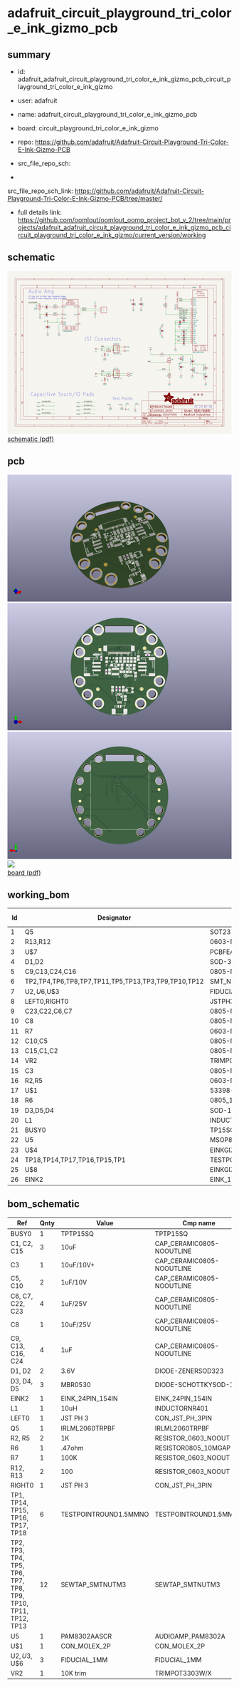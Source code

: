 # adafruit_circuit_playground_tri_color_e_ink_gizmo_pcb
 
## summary 
* id: adafruit_adafruit_circuit_playground_tri_color_e_ink_gizmo_pcb_circuit_playground_tri_color_e_ink_gizmo
* user: adafruit
* name: adafruit_circuit_playground_tri_color_e_ink_gizmo_pcb
* board: circuit_playground_tri_color_e_ink_gizmo
* repo: https://github.com/adafruit/Adafruit-Circuit-Playground-Tri-Color-E-Ink-Gizmo-PCB



* src_file_repo_sch: 
*
 src_file_repo_sch_link: https://github.com/adafruit/Adafruit-Circuit-Playground-Tri-Color-E-Ink-Gizmo-PCB/tree/master/
* full details link: https://github.com/oomlout/oomlout_oomp_project_bot_v_2/tree/main/projects/adafruit_adafruit_circuit_playground_tri_color_e_ink_gizmo_pcb_circuit_playground_tri_color_e_ink_gizmo/current_version/working  

## schematic  
![](working_schematic_600.png)  
[schematic (pdf)](working_schematic.pdf)  

## pcb  
![](working_3d_600.png) 
![](working_3d_front_600.png)  
![](working_3d_back_600.png)  
![](working_600.png)  
[board (pdf)](working.pdf)  

## working_bom
| Id | Designator | Footprint | Quantity | Designation | Supplier and ref |  | None | 
| --- | --- | --- | --- | --- | --- | --- | --- | 
| 1 | Q5 | SOT23-3 | 1 | IRLML0100 |  |  | [''] | 
| 2 | R13,R12 | 0603-NO | 2 | 100 |  |  | [''] | 
| 3 | U$7 | PCBFEAT-REV-040 | 1 |  |  |  | [''] | 
| 4 | D1,D2 | SOD-323 | 2 | 3.6V |  |  | [''] | 
| 5 | C9,C13,C24,C16 | 0805-NO | 4 | 1uF |  |  | [''] | 
| 6 | TP2,TP4,TP6,TP8,TP7,TP11,TP5,TP13,TP3,TP9,TP10,TP12 | SMT_NUT_3MM | 12 | SEWTAP_SMTNUTM3 |  |  | [''] | 
| 7 | U$2,U$6,U$3 | FIDUCIAL_1MM | 3 | FIDUCIAL_1MM |  |  | [''] | 
| 8 | LEFT0,RIGHT0 | JSTPH3 | 2 | JST PH 3 |  |  | [''] | 
| 9 | C23,C22,C6,C7 | 0805-NO | 4 | 1uF/25V |  |  | [''] | 
| 10 | C8 | 0805-NO | 1 | 10uF/25V |  |  | [''] | 
| 11 | R7 | 0603-NO | 1 | 100K |  |  | [''] | 
| 12 | C10,C5 | 0805-NO | 2 | 1uF/10V |  |  | [''] | 
| 13 | C15,C1,C2 | 0805-NO | 3 | 10uF |  |  | [''] | 
| 14 | VR2 | TRIMPOT_BOURNS_3303W | 1 | 10K trim |  |  | [''] | 
| 15 | C3 | 0805-NO | 1 | 10uF/10V+ |  |  | [''] | 
| 16 | R2,R5 | 0603-NO | 2 | 1K |  |  | [''] | 
| 17 | U$1 | 53398-0271 | 1 | CON_MOLEX_2P |  |  | [''] | 
| 18 | R6 | 0805_10MGAP | 1 | .47ohm |  |  | [''] | 
| 19 | D3,D5,D4 | SOD-123 | 3 | MBR0530 |  |  | [''] | 
| 20 | L1 | INDUCTOR_4X4MM_NR401 | 1 | 10uH |  |  | [''] | 
| 21 | BUSY0 | TP15SQ | 1 | TPTP15SQ |  |  | [''] | 
| 22 | U5 | MSOP8_0.65MM | 1 | PAM8302AASCR |  |  | [''] | 
| 23 | U$4 | EINKGIZMO_BACK | 1 |  |  |  | [''] | 
| 24 | TP18,TP14,TP17,TP16,TP15,TP1 | TESTPOINT_ROUND_1.5MM_NO | 6 |  |  |  | [''] | 
| 25 | U$8 | EINKGIZMO_FRONT | 1 |  |  |  | [''] | 
| 26 | EINK2 | EINK_154IN | 1 | EINK_24PIN_154IN |  |  | [''] | 


## bom_schematic
| Ref | Qnty | Value | Cmp name | Footprint | Description | Vendor | DNP | 
| --- | --- | --- | --- | --- | --- | --- | --- | 
| BUSY0 | 1 | TPTP15SQ | TPTP15SQ | working:TP15SQ |  |  |  | 
| C1, C2, C15 | 3 | 10uF | CAP_CERAMIC0805-NOOUTLINE | working:0805-NO |  |  |  | 
| C3 | 1 | 10uF/10V+ | CAP_CERAMIC0805-NOOUTLINE | working:0805-NO |  |  |  | 
| C5, C10 | 2 | 1uF/10V | CAP_CERAMIC0805-NOOUTLINE | working:0805-NO |  |  |  | 
| C6, C7, C22, C23 | 4 | 1uF/25V | CAP_CERAMIC0805-NOOUTLINE | working:0805-NO |  |  |  | 
| C8 | 1 | 10uF/25V | CAP_CERAMIC0805-NOOUTLINE | working:0805-NO |  |  |  | 
| C9, C13, C16, C24 | 4 | 1uF | CAP_CERAMIC0805-NOOUTLINE | working:0805-NO |  |  |  | 
| D1, D2 | 2 | 3.6V | DIODE-ZENERSOD323 | working:SOD-323 |  |  |  | 
| D3, D4, D5 | 3 | MBR0530 | DIODE-SCHOTTKYSOD-123 | working:SOD-123 |  |  |  | 
| EINK2 | 1 | EINK_24PIN_154IN | EINK_24PIN_154IN | working:EINK_154IN |  |  |  | 
| L1 | 1 | 10uH | INDUCTORNR401 | working:INDUCTOR_4X4MM_NR401 |  |  |  | 
| LEFT0 | 1 | JST PH 3 | CON_JST_PH_3PIN | working:JSTPH3 |  |  |  | 
| Q5 | 1 | IRLML2060TRPBF | IRLML2060TRPBF | working:SOT23-3 |  |  |  | 
| R2, R5 | 2 | 1K | RESISTOR_0603_NOOUT | working:0603-NO |  |  |  | 
| R6 | 1 | .47ohm | RESISTOR0805_10MGAP | working:0805_10MGAP |  |  |  | 
| R7 | 1 | 100K | RESISTOR_0603_NOOUT | working:0603-NO |  |  |  | 
| R12, R13 | 2 | 100 | RESISTOR_0603_NOOUT | working:0603-NO |  |  |  | 
| RIGHT0 | 1 | JST PH 3 | CON_JST_PH_3PIN | working:JSTPH3 |  |  |  | 
| TP1, TP14, TP15, TP16, TP17, TP18 | 6 | TESTPOINTROUND1.5MMNO | TESTPOINTROUND1.5MMNO | working:TESTPOINT_ROUND_1.5MM_NO |  |  |  | 
| TP2, TP3, TP4, TP5, TP6, TP7, TP8, TP9, TP10, TP11, TP12, TP13 | 12 | SEWTAP_SMTNUTM3 | SEWTAP_SMTNUTM3 | working:SMT_NUT_3MM |  |  |  | 
| U5 | 1 | PAM8302AASCR | AUDIOAMP_PAM8302A | working:MSOP8_0.65MM |  |  |  | 
| U$1 | 1 | CON_MOLEX_2P | CON_MOLEX_2P | working:53398-0271 |  |  |  | 
| U$2, U$3, U$6 | 3 | FIDUCIAL_1MM | FIDUCIAL_1MM | working:FIDUCIAL_1MM |  |  |  | 
| VR2 | 1 | 10K trim | TRIMPOT3303W/X | working:TRIMPOT_BOURNS_3303W |  |  |  | 



